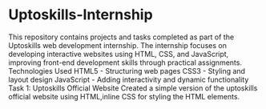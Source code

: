 # Uptoskills-Internship
This repository contains projects and tasks completed as part of the Uptoskills web development internship. The internship focuses on developing interactive websites using HTML, CSS, and JavaScript, improving front-end development skills through practical assignments.
Technologies Used
HTML5 - Structuring web pages
CSS3 - Styling and layout design
JavaScript - Adding interactivity and dynamic functionality
Task 1: Uptoskills Official Website
Created a simple version of the uptoskills official website using HTML,inline CSS for styling the HTML elements.
